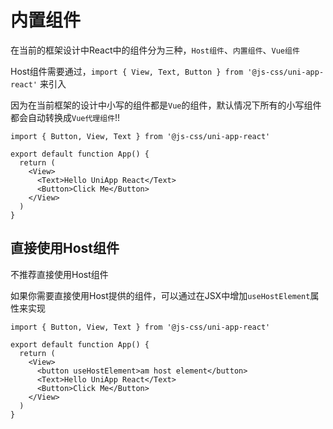 # 内置组件

在当前的框架设计中React中的组件分为三种，`Host组件`、`内置组件`、`Vue组件`

Host组件需要通过，`import { View, Text, Button } from '@js-css/uni-app-react'` 来引入

因为在当前框架的设计中小写的组件都是`Vue`的组件，默认情况下所有的小写组件都会自动转换成`Vue代理组件`!!

```tsx
import { Button, View, Text } from '@js-css/uni-app-react'

export default function App() {
  return (
    <View>
      <Text>Hello UniApp React</Text>
      <Button>Click Me</Button>
    </View>
  )
}
```

## 直接使用Host组件

不推荐直接使用Host组件

如果你需要直接使用Host提供的组件，可以通过在JSX中增加`useHostElement`属性来实现

```tsx
import { Button, View, Text } from '@js-css/uni-app-react'

export default function App() {
  return (
    <View>
      <button useHostElement>am host element</button>
      <Text>Hello UniApp React</Text>
      <Button>Click Me</Button>
    </View>
  )
}
```
